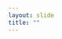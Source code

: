 ```yaml
---
layout: slide
title: ""
---
```


<section data-background-image="assets/images/Slide47.png" data-background-size="70%" data-background-position="center"/>